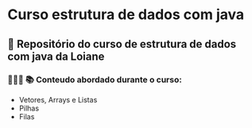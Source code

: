 # Curso estrutura de dados com java
## 🚀 Repositório  do curso de estrutura de dados com java da Loiane

### 👩🏽‍💻 📚 Conteudo abordado durante o curso: 
* Vetores, Arrays e Listas
* Pilhas
* Filas

